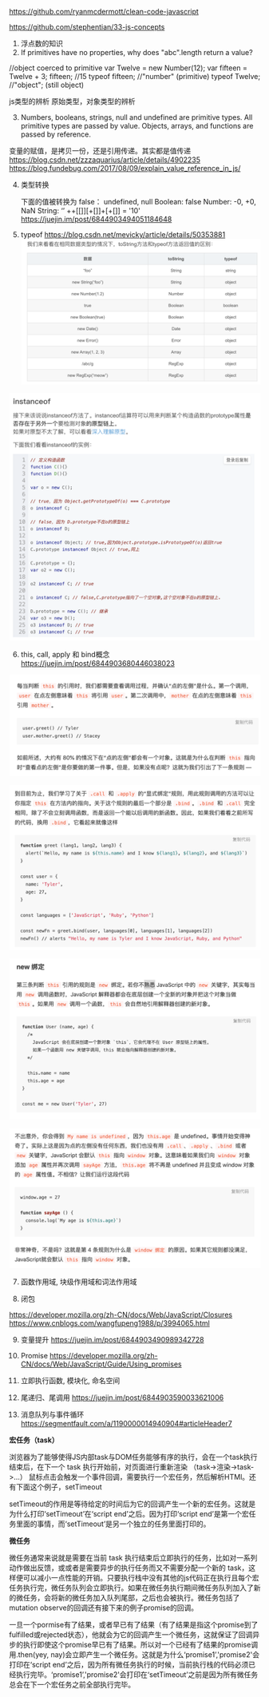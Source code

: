 https://github.com/ryanmcdermott/clean-code-javascript

https://github.com/stephentian/33-js-concepts

1. 浮点数的知识
2. If primitives have no properties, why does "abc".length return a value?

//object coerced to primitive 
var Twelve = new Number(12); 
var fifteen = Twelve + 3; 
fifteen; //15
typeof fifteen; //"number" (primitive)
typeof Twelve; //"object"; (still object)

js类型的辨析
原始类型，对象类型的辨析

3. Numbers, booleans, strings, null and undefined are primitive types. All primitive types are passed by value. Objects, arrays, and functions are passed by reference.

变量的赋值，是拷贝一份，还是引用传递。其实都是值传递
https://blog.csdn.net/zzzaquarius/article/details/4902235
https://blog.fundebug.com/2017/08/09/explain_value_reference_in_js/

4. 类型转换
   
   下面的值被转换为 false：
        undefined, null
        Boolean: false
        Number: -0, +0, NaN
        String: ‘’
++[[]][+[]]+[+[]] = '10'
https://juejin.im/post/6844903494051184648

5. typeof
https://blog.csdn.net/mevicky/article/details/50353881
![](images/2020-10-18-16-15-04.png)

![](images/2020-10-18-16-16-20.png)

6. this, call, apply 和 bind概念
https://juejin.im/post/6844903680446038023

![](images/2020-10-18-16-20-16.png)

![](images/2020-10-18-16-23-17.png)

![](images/2020-10-18-16-27-16.png)

![](images/2020-10-18-16-27-52.png)

7. 函数作用域, 块级作用域和词法作用域

8. 闭包

https://developer.mozilla.org/zh-CN/docs/Web/JavaScript/Closures
https://www.cnblogs.com/wangfupeng1988/p/3994065.html



9. 变量提升
https://juejin.im/post/6844903490989342728


10. Promise
https://developer.mozilla.org/zh-CN/docs/Web/JavaScript/Guide/Using_promises

11. 立即执行函数, 模块化, 命名空间



12. 尾递归、尾调用
https://juejin.im/post/6844903590033621006

13. 消息队列与事件循环
https://segmentfault.com/a/1190000014940904#articleHeader7

**宏任务（task）**

浏览器为了能够使得JS内部task与DOM任务能够有序的执行，会在一个task执行结束后，在下一个 task 执行开始前，对页面进行重新渲染 （task->渲染->task->...）
鼠标点击会触发一个事件回调，需要执行一个宏任务，然后解析HTMl。还有下面这个例子，setTimeout

setTimeout的作用是等待给定的时间后为它的回调产生一个新的宏任务。这就是为什么打印‘setTimeout’在‘script end’之后。因为打印‘script end’是第一个宏任务里面的事情，而‘setTimeout’是另一个独立的任务里面打印的。

**微任务**

微任务通常来说就是需要在当前 task 执行结束后立即执行的任务，比如对一系列动作做出反馈，或或者是需要异步的执行任务而又不需要分配一个新的 task，这样便可以减小一点性能的开销。只要执行栈中没有其他的js代码正在执行且每个宏任务执行完，微任务队列会立即执行。如果在微任务执行期间微任务队列加入了新的微任务，会将新的微任务加入队列尾部，之后也会被执行。微任务包括了mutation observe的回调还有接下来的例子promise的回调。

一旦一个pormise有了结果，或者早已有了结果（有了结果是指这个promise到了fulfilled或rejected状态），他就会为它的回调产生一个微任务，这就保证了回调异步的执行即使这个promise早已有了结果。所以对一个已经有了结果的promise调用.then(yey, nay)会立即产生一个微任务。这就是为什么‘promise1’,'promise2'会打印在‘script end’之后，因为所有微任务执行的时候，当前执行栈的代码必须已经执行完毕。‘promise1’,'promise2'会打印在‘setTimeout’之前是因为所有微任务总会在下一个宏任务之前全部执行完毕。

